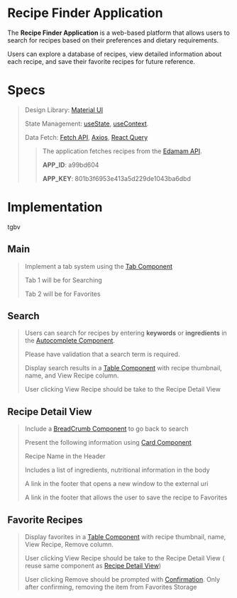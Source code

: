 # Recipe Finder Application

The **Recipe Finder Application** is a web-based platform that allows users to search for recipes based on their preferences and dietary requirements.

Users can explore a database of recipes, view detailed information about each recipe, and save their favorite recipes for future reference.

# Specs

> Design Library: [Material UI ](https://mui.com/material-ui/all-components/)
>
> State Management: [useState](https://react.dev/reference/react/useState), [useContext](https://react.dev/reference/react/useContext).
>
> Data Fetch: [Fetch API](https://developer.mozilla.org/en-US/docs/Web/API/Fetch_API/Using_Fetch), [Axios](https://axios-http.com/docs/intro), [React Query](https://tanstack.com/query/latest)
>
> > The application fetches recipes from the [Edamam API](https://developer.edamam.com/edamam-docs-recipe-api).
> >
> > **APP_ID**: a99bd604
> >
> > **APP_KEY**: 801b3f6953e413a5d229de1043ba6dbd

# Implementation
tgbv 
## Main

> Implement a tab system using the [Tab Component](https://mui.com/material-ui/react-tabs/)
>
> Tab 1 will be for Searching
>
> Tab 2 will be for Favorites
 
## Search

> Users can search for recipes by entering **keywords** or **ingredients** in the [Autocomplete Component](https://mui.com/material-ui/react-autocomplete/).
>
> Please have validation that a search term is required.
>
> Display search results in a [Table Component](https://mui.com/material-ui/react-table/) with recipe thumbnail, name, and View Recipe column.
>
> User clicking View Recipe should be take to the Recipe Detail View

## Recipe Detail View

> Include a [BreadCrumb Component](https://mui.com/material-ui/react-breadcrumbs/) to go back to search
>
> Present the following information using [Card Component](https://mui.com/material-ui/react-card/)
>
> Recipe Name in the Header
>
> Includes a list of ingredients, nutritional information in the body
>
> A link in the footer that opens a new window to the external uri
>
> A link in the footer that allows the user to save the recipe to Favorites

## Favorite Recipes

> Display favorites in a [Table Component](https://mui.com/material-ui/react-table/) with recipe thumbnail, name, View Recipe, Remove column.
>
> User clicking View Recipe should be take to the Recipe Detail View ( reuse same component as [Recipe Detail View](#recipe-detail-view))
>
> User clicking Remove should be prompted with [Confirmation](https://mui.com/material-ui/react-dialog/). Only after confirming, removing the item from Favorites Storage
